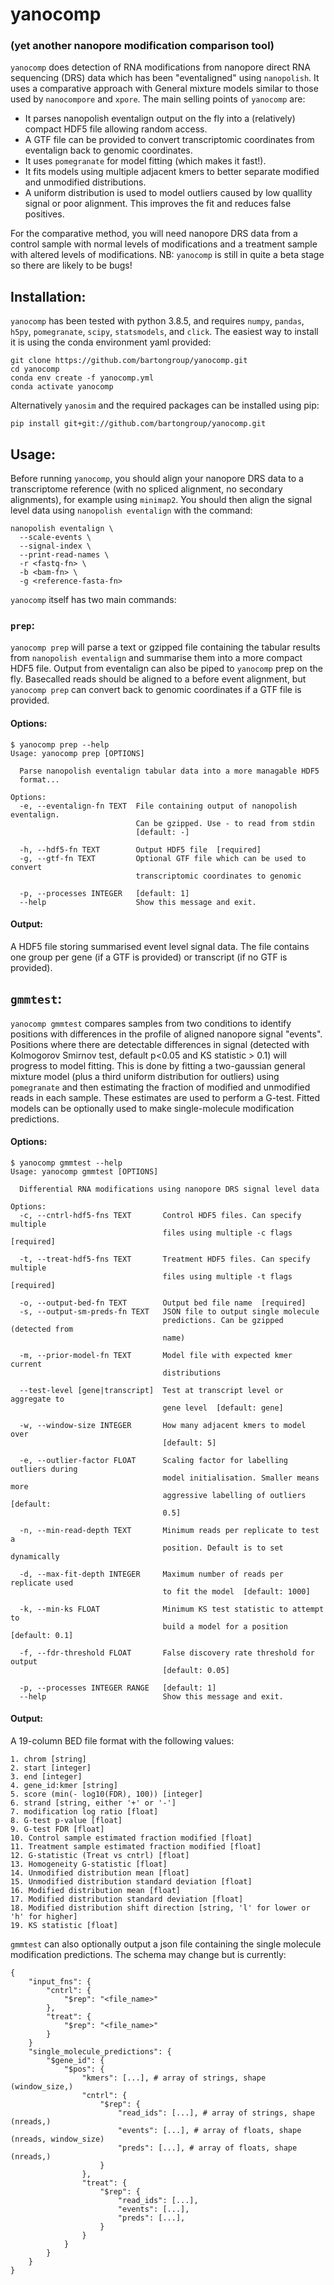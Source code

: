# yanocomp
### (yet another nanopore modification comparison tool)

`yanocomp` does detection of RNA modifications from nanopore direct RNA sequencing (DRS) data which has been "eventaligned" using `nanopolish`. It uses a comparative approach with General mixture models similar to those used by `nanocompore` and `xpore`. The main selling points of `yanocomp` are:

* It parses nanopolish eventalign output on the fly into a (relatively) compact HDF5 file allowing random access.
* A GTF file can be provided to convert transcriptomic coordinates from eventalign back to genomic coordinates.
* It uses `pomegranate` for model fitting (which makes it fast!).
* It fits models using multiple adjacent kmers to better separate modified and unmodified distributions.
* A uniform distribution is used to model outliers caused by low quallity signal or poor alignment. This improves the fit and reduces false positives.

For the comparative method, you will need nanopore DRS data from a control sample with normal levels of modifications and a treatment sample with altered levels of modifications. NB: `yanocomp` is still in quite a beta stage so there are likely to be bugs!

## Installation:

`yanocomp` has been tested with python 3.8.5, and requires `numpy`, `pandas`, `h5py`, `pomegranate`, `scipy`, `statsmodels`, and `click`. The easiest way to install it is using the conda environment yaml provided:

```
git clone https://github.com/bartongroup/yanocomp.git
cd yanocomp
conda env create -f yanocomp.yml
conda activate yanocomp
```

Alternatively `yanosim` and the required packages can be installed using pip:

```
pip install git+git://github.com/bartongroup/yanocomp.git
```

## Usage:

Before running `yanocomp`, you should align your nanopore DRS data to a transcriptome reference (with no spliced alignment, no secondary alignments), for example using `minimap2`. You should then align the signal level data using `nanopolish eventalign` with the command:

```
nanopolish eventalign \
  --scale-events \
  --signal-index \
  --print-read-names \
  -r <fastq-fn> \
  -b <bam-fn> \
  -g <reference-fasta-fn>
```

`yanocomp` itself has two main commands:

### `prep`:

`yanocomp prep` will parse a text or gzipped file containing the tabular results from `nanopolish eventalign` and summarise them into a more compact HDF5 file. Output from eventalign can also be piped to `yanocomp` prep on the fly. Basecalled reads should be aligned to a  before event alignment, but `yanocomp prep` can convert back to genomic coordinates if a GTF file is provided.

#### Options:
```
$ yanocomp prep --help
Usage: yanocomp prep [OPTIONS]

  Parse nanopolish eventalign tabular data into a more managable HDF5
  format...

Options:
  -e, --eventalign-fn TEXT  File containing output of nanopolish eventalign.
                            Can be gzipped. Use - to read from stdin
                            [default: -]

  -h, --hdf5-fn TEXT        Output HDF5 file  [required]
  -g, --gtf-fn TEXT         Optional GTF file which can be used to convert
                            transcriptomic coordinates to genomic

  -p, --processes INTEGER   [default: 1]
  --help                    Show this message and exit.
```

#### Output:

A HDF5 file storing summarised event level signal data. The file contains one group per gene (if a GTF is provided) or transcript (if no GTF is provided).

## `gmmtest`:

`yanocomp gmmtest` compares samples from two conditions to identify positions with differences in the profile of aligned nanopore signal "events". Positions where there are detectable differences in signal (detected with Kolmogorov Smirnov test, default p<0.05 and KS statistic > 0.1) will progress to model fitting. This is done by fitting a two-gaussian general mixture model (plus a third uniform distribution for outliers) using `pomegranate` and then estimating the fraction of modified and unmodified reads in each sample. These estimates are used to perform a G-test. Fitted models can be optionally used to make single-molecule modification predictions.

#### Options:
```
$ yanocomp gmmtest --help
Usage: yanocomp gmmtest [OPTIONS]

  Differential RNA modifications using nanopore DRS signal level data

Options:
  -c, --cntrl-hdf5-fns TEXT       Control HDF5 files. Can specify multiple
                                  files using multiple -c flags  [required]

  -t, --treat-hdf5-fns TEXT       Treatment HDF5 files. Can specify multiple
                                  files using multiple -t flags  [required]

  -o, --output-bed-fn TEXT        Output bed file name  [required]
  -s, --output-sm-preds-fn TEXT   JSON file to output single molecule
                                  predictions. Can be gzipped (detected from
                                  name)

  -m, --prior-model-fn TEXT       Model file with expected kmer current
                                  distributions

  --test-level [gene|transcript]  Test at transcript level or aggregate to
                                  gene level  [default: gene]

  -w, --window-size INTEGER       How many adjacent kmers to model over
                                  [default: 5]

  -e, --outlier-factor FLOAT      Scaling factor for labelling outliers during
                                  model initialisation. Smaller means more
                                  aggressive labelling of outliers  [default:
                                  0.5]

  -n, --min-read-depth TEXT       Minimum reads per replicate to test a
                                  position. Default is to set dynamically

  -d, --max-fit-depth INTEGER     Maximum number of reads per replicate used
                                  to fit the model  [default: 1000]

  -k, --min-ks FLOAT              Minimum KS test statistic to attempt to
                                  build a model for a position  [default: 0.1]

  -f, --fdr-threshold FLOAT       False discovery rate threshold for output
                                  [default: 0.05]

  -p, --processes INTEGER RANGE   [default: 1]
  --help                          Show this message and exit.
```

#### Output:

A 19-column BED file format with the following values:
```
1. chrom [string]
2. start [integer]
3. end [integer]
4. gene_id:kmer [string]
5. score (min(- log10(FDR), 100)) [integer]
6. strand [string, either '+' or '-']
7. modification log ratio [float]
8. G-test p-value [float]
9. G-test FDR [float]
10. Control sample estimated fraction modified [float]
11. Treatment sample estimated fraction modified [float]
12. G-statistic (Treat vs cntrl) [float]
13. Homogeneity G-statistic [float]
14. Unmodified distribution mean [float]
15. Unmodified distribution standard deviation [float]
16. Modified distribution mean [float]
17. Modified distribution standard deviation [float]
18. Modified distribution shift direction [string, 'l' for lower or 'h' for higher]
19. KS statistic [float]
```

`gmmtest` can also optionally output a json file containing the single molecule modification predictions. The schema may change but is currently:

```
{
    "input_fns": {
        "cntrl": {
            "$rep": "<file_name>"
        },
        "treat": {
            "$rep": "<file_name>"
        }
    }
    "single_molecule_predictions": {
        "$gene_id": {
            "$pos": {
                "kmers": [...], # array of strings, shape (window_size,)
                "cntrl": {
                    "$rep": {
                        "read_ids": [...], # array of strings, shape (nreads,)
                        "events": [...], # array of floats, shape (nreads, window_size)
                        "preds": [...], # array of floats, shape (nreads,)
                    } 
                },
                "treat": {
                    "$rep": {
                        "read_ids": [...],
                        "events": [...],
                        "preds": [...],
                    }
                }
            }
        }
    }
}
```

